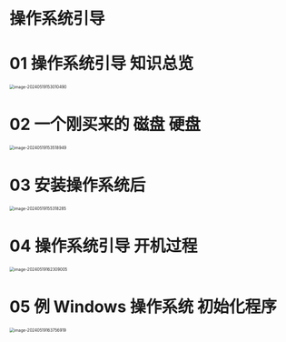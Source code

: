 # 操作系统引导



# 01 操作系统引导 知识总览

<img src="https://cvp.oss-cn-shanghai.aliyuncs.com/picgo/202405191530646.png" alt="image-20240519153010490" style="zoom:50%;" />



# 02 一个刚买来的 磁盘 硬盘

<img src="https://cvp.oss-cn-shanghai.aliyuncs.com/picgo/202405191535065.png" alt="image-20240519153518949" style="zoom:50%;" />



# 03 安装操作系统后

<img src="https://cvp.oss-cn-shanghai.aliyuncs.com/picgo/202405191553431.png" alt="image-20240519155318285" style="zoom:50%;" />



# 04 操作系统引导 开机过程

<img src="https://cvp.oss-cn-shanghai.aliyuncs.com/picgo/202405191623273.png" alt="image-20240519162309005" style="zoom:50%;" />



# 05 例 Windows 操作系统 初始化程序

<img src="https://cvp.oss-cn-shanghai.aliyuncs.com/picgo/202405191637064.png" alt="image-20240519163756919" style="zoom:50%;" />
